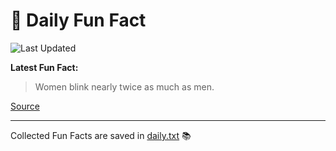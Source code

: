 # 🌟 Daily Fun Fact

![Last Updated](https://img.shields.io/badge/Last_Updated-2025_08_04-blue?style=flat-square)

**Latest Fun Fact:**

> Women blink nearly twice as much as men.

[Source](http://www.djtech.net/humor/useless_facts.htm)

---

Collected Fun Facts are saved in [daily.txt](daily.txt) 📚
